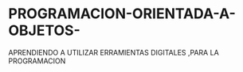 # PROGRAMACION-ORIENTADA-A-OBJETOS-
APRENDIENDO A UTILIZAR ERRAMIENTAS DIGITALES ,PARA LA PROGRAMACION
